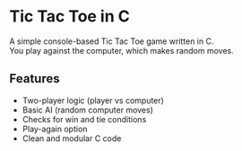 # Tic Tac Toe in C

A simple console-based Tic Tac Toe game written in C.  
You play against the computer, which makes random moves.

## Features
- Two-player logic (player vs computer)
- Basic AI (random computer moves)
- Checks for win and tie conditions
- Play-again option
- Clean and modular C code
